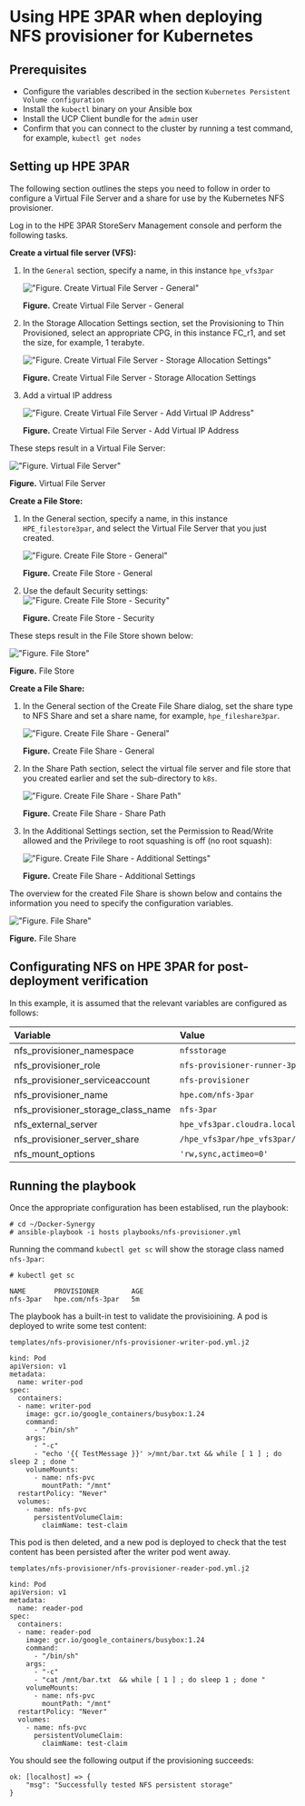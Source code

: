 # Using HPE 3PAR when deploying NFS provisioner for Kubernetes

## Prerequisites

-   Configure the variables described in the section `Kubernetes Persistent Volume configuration`
-   Install the `kubectl` binary on your Ansible box
-   Install the UCP Client bundle for the `admin` user
-   Confirm that you can connect to the cluster by running a test command, for example, `kubectl get nodes`




## Setting up HPE 3PAR
The following section outlines the steps you need to follow in order to configure a Virtual File Server and a share for use by the Kubernetes NFS provisioner.

Log in to the HPE 3PAR StoreServ Management console and perform the following tasks.

**Create a virtual file server (VFS):**

1. In the `General` section, specify a name, in this instance `hpe_vfs3par`

    !["Figure.  Create Virtual File Server - General"][media-3par-create-vfs-png]

    **Figure.**  Create Virtual File Server - General

2. In the Storage Allocation Settings section, set the Provisioning to Thin Provisioned, select an appropriate CPG, in this instance FC_r1, and set the size, for example, 1 terabyte.

    !["Figure.  Create Virtual File Server - Storage Allocation Settings"][media-3par-create-vfs-storage-png]

    **Figure.**  Create Virtual File Server - Storage Allocation Settings

3. Add a virtual IP address

    !["Figure.  Create Virtual File Server - Add Virtual IP Address"][media-3par-create-vfs-vip-png]

    **Figure.**  Create Virtual File Server - Add Virtual IP Address


These steps result in a Virtual File Server:

!["Figure.  Virtual File Server"][media-3par-create-vfs-complete-png]

**Figure.**  Virtual File Server

**Create a File Store:**

1. In the General section, specify a name, in this instance `HPE_filestore3par`, and select the Virtual File Server that you just created.

    !["Figure.  Create File Store - General"][media-3par-create-filestore-png]

    **Figure.**  Create File Store - General

2. Use the default Security settings:
    !["Figure.  Create File Store - Security"][media-3par-create-filestore-security-png]

    **Figure.**  Create File Store - Security

These steps result in the File Store shown below:

!["Figure.  File Store"][media-3par-create-filestore-complete-png]

**Figure.**  File Store


**Create a File Share:**

1. In the General section of the Create File Share dialog, set the share type to NFS Share and set a share name, for example, `hpe_fileshare3par`.

    !["Figure.  Create File Share - General"][media-3par-create-fileshare-png]

    **Figure.**  Create File Share - General


2. In the Share Path section, select the virtual file server and file store that you created earlier and set the sub-directory to `k8s`.

    !["Figure.  Create File Share - Share Path"][media-3par-create-fileshare-sharepath-k8s-png]

    **Figure.**  Create File Share - Share Path

3. In the Additional Settings section, set the Permission to Read/Write allowed and the Privilege to root squashing is off (no root squash):

    !["Figure.  Create File Share - Additional Settings"][media-3par-create-fileshare-additional-png]

    **Figure.**  Create File Share - Additional Settings


The overview for the created File Share is shown below and contains the information you need to specify the configuration variables.

!["Figure.  File Share"][media-3par-create-fileshare-complete-k8s-png]

**Figure.**  File Share



## Configurating NFS on HPE 3PAR for post-deployment verification

In this example, it is assumed that the relevant variables are configured as follows:

|Variable|Value|
|:-------|:----|
|nfs_provisioner_namespace|`nfsstorage`|
|nfs_provisioner_role|`nfs-provisioner-runner-3par`|
|nfs_provisioner_serviceaccount|`nfs-provisioner`|
|nfs_provisioner_name|`hpe.com/nfs-3par`|
|nfs_provisioner_storage_class_name|`nfs-3par`|
|nfs_external_server|`hpe_vfs3par.cloudra.local`|
|nfs_provisioner_server_share|`/hpe_vfs3par/hpe_vfs3par/hpe_filestore3par/k8s`|
|nfs_mount_options|`'rw,sync,actimeo=0'`|

## Running the playbook

Once the appropriate configuration has been establised, run the playbook:

```
# cd ~/Docker-Synergy
# ansible-playbook -i hosts playbooks/nfs-provisioner.yml
```

Running the command `kubectl get sc` will show the storage class named `nfs-3par`:
```
# kubectl get sc

NAME       PROVISIONER        AGE
nfs-3par   hpe.com/nfs-3par   5m

```


The playbook has a built-in test to validate the provisioining. A pod is deployed to write some test content:

```
templates/nfs-provisioner/nfs-provisioner-writer-pod.yml.j2

kind: Pod
apiVersion: v1
metadata:
  name: writer-pod
spec:
  containers:
  - name: writer-pod
    image: gcr.io/google_containers/busybox:1.24
    command:
      - "/bin/sh"
    args:
      - "-c"
      - "echo '{{ TestMessage }}' >/mnt/bar.txt && while [ 1 ] ; do sleep 2 ; done "
    volumeMounts:
      - name: nfs-pvc
        mountPath: "/mnt"
  restartPolicy: "Never"
  volumes:
    - name: nfs-pvc
      persistentVolumeClaim:
        claimName: test-claim
```

This pod is then deleted, and a new pod is deployed to check that the test content has been persisted after the
writer pod went away.

```
templates/nfs-provisioner/nfs-provisioner-reader-pod.yml.j2

kind: Pod
apiVersion: v1
metadata:
  name: reader-pod
spec:
  containers:
  - name: reader-pod
    image: gcr.io/google_containers/busybox:1.24
    command:
      - "/bin/sh"
    args:
      - "-c"
      - "cat /mnt/bar.txt  && while [ 1 ] ; do sleep 1 ; done "
    volumeMounts:
      - name: nfs-pvc
        mountPath: "/mnt"
  restartPolicy: "Never"
  volumes:
    - name: nfs-pvc
      persistentVolumeClaim:
        claimName: test-claim
```


You should see the following output if the provisioning succeeds:

```
ok: [localhost] => {
    "msg": "Successfully tested NFS persistent storage"
}
```


[media-3par-create-vfs-png]:<../media/3par-create-vfs.png> "Figure. Create Virtual File Server - General"
[media-3par-create-vfs-storage-png]:<../media/3par-create-vfs-storage.png> "Figure. Create Virtual File Server - Storage Allocation Settings" 
[media-3par-create-vfs-vip-png]:<../media/3par-create-vfs-vip.png> "Figure. Create Virtual File Server - Add Virtual IP Address"
[media-3par-create-vfs-complete-png]:<../media/3par-create-vfs-complete.png> "Figure. Virtual File Server"


[media-3par-create-filestore-png]:<../media/3par-create-filestore.png> "Figure. Create File Store - General"
[media-3par-create-filestore-security-png]:<../media/3par-create-filestore-security.png> "Figure. Create File Store - Security"
[media-3par-create-filestore-complete-png]:<../media/3par-create-filestore-complete.png> "Figure. File Store"

[media-3par-create-fileshare-png]:<../media/3par-create-fileshare.png> "Figure. Create File Share - General"
[media-3par-create-fileshare-sharepath-k8s-png]:<../media/3par-create-fileshare-sharepath-k8s.png> "Figure. Create File Share - Share Path"
[media-3par-create-fileshare-additional-png]:<../media/3par-create-fileshare-additional.png> "Figure. Create File Share - Additional Settings"
[media-3par-create-fileshare-complete-k8s-png]:<../media/3par-create-fileshare-complete-k8s.png> "Figure. File Share"